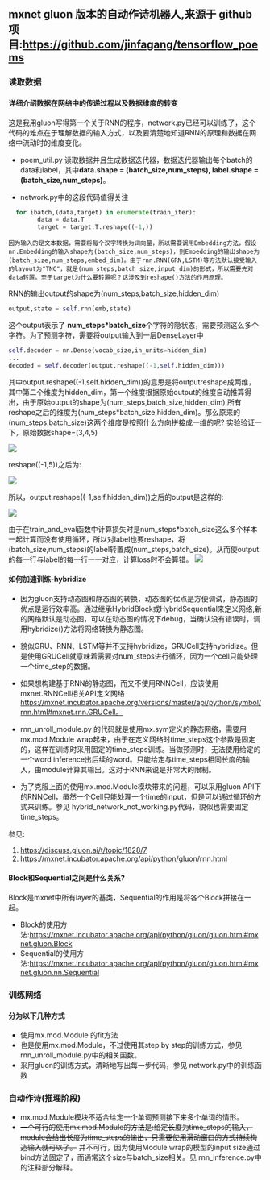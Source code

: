 ## mxnet gluon 版本的自动作诗机器人,来源于 github项目:https://github.com/jinfagang/tensorflow_poems
### 读取数据
#### 详细介绍数据在网络中的传递过程以及数据维度的转变
这是我用gluon写得第一个关于RNN的程序，network.py已经可以训练了，这个代码的难点在于理解数据的输入方式，以及要清楚地知道RNN的原理和数据在网络中流动时的维度变化。

- poem_util.py 读取数据并且生成数据迭代器，数据迭代器输出每个batch的data和label，其中**data.shape = (batch_size,num_steps), label.shape = (batch_size,num_steps)**。

- network.py中的这段代码值得关注
```python
  for ibatch,(data,target) in enumerate(train_iter):
        data = data.T
        target = target.T.reshape((-1,))
```
    因为输入的是文本数据，需要将每个汉字转换为词向量，所以需要调用Embedding方法，假设nn.Embedding的输入shape为(batch_size,num_steps)，则Embedding的输出shape为(batch_size,num_steps,embed_dim)。由于rnn.RNN(GRN,LSTM)等方法默认接受输入的layout为"TNC"，就是(num_steps,batch_size,input_dim)的形式，所以需要先对data转置。至于target为什么要转置呢？这涉及到reshape()方法的作用原理。


RNN的输出output的shape为(num_steps,batch_size,hidden_dim)
```python
output,state = self.rnn(emb,state)
```
这个output表示了 **num_steps\*batch_size**个字符的隐状态，需要预测这么多个字符。为了预测字符，需要将output输入到一层DenseLayer中
```python
self.decoder = nn.Dense(vocab_size,in_units=hidden_dim)
...
decoded = self.decoder(output.reshape((-1,self.hidden_dim)))
```
其中output.reshape((-1,self.hidden_dim))的意思是将outputreshape成两维，其中第二个维度为hidden_dim，第一个维度根据原始output的维度自动推算得出，由于原始output的shape为(num_steps,batch_size,hidden_dim),所有reshape之后的维度为(num_steps*batch_size,hidden_dim)。那么原来的(num_steps,batch_size)这两个维度是按照什么方向拼接成一维的呢?
实验验证一下，原始数据shape=(3,4,5)

![](http://7xiegr.com1.z0.glb.clouddn.com/reshape1.PNG)

reshape((-1,5))之后为:

![](http://7xiegr.com1.z0.glb.clouddn.com/reshape2.PNG)

所以，output.reshape((-1,self.hidden_dim))之后的output是这样的:

![](http://7xiegr.com1.z0.glb.clouddn.com/reshape3.png)

由于在train_and_eval函数中计算损失时是num_steps*batch_size这么多个样本一起计算而没有使用循环，所以对label也要reshape，将(batch_size,num_steps)的label转置成(num_steps,batch_size)。从而使output的每一行与label的每一行一一对应，计算loss时不会算错。
![](http://7xiegr.com1.z0.glb.clouddn.com/reshape4.png)





#### 如何加速训练-hybridize

- 因为gluon支持动态图和静态图的转换，动态图的优点是方便调试，静态图的优点是运行效率高。通过继承HybridBlock或HybridSequential来定义网络,新的网络默认是动态图，可以在动态图的情况下debug，当确认没有错误时，调用hybridize()方法将网络转换为静态图。

- 貌似GRU、RNN、LSTM等并不支持hybridize，GRUCell支持hybridize。但是使用GRUCell就意味着需要对num_steps进行循环，因为一个cell只能处理一个time\_step的数据。

- 如果想构建基于RNN的静态图，而又不使用RNNCell，应该使用mxnet.RNNCell相关API定义网络 https://mxnet.incubator.apache.org/versions/master/api/python/symbol/rnn.html#mxnet.rnn.GRUCell。

- rnn_unroll_module.py 的代码就是使用mx.sym定义的静态网络，需要用mx.mod.Module wrap起来，由于在定义网络时time_steps这个参数是固定的，这样在训练时采用固定的time_steps训练。当做预测时，无法使用给定的一个word inference出后续的word。只能给定与time_steps相同长度的输入，由module计算其输出。这对于RNN来说是非常大的限制。

- 为了克服上面的使用mx.mod.Module模块带来的问题，可以采用gluon API下的RNNCell，虽然一个Cell只能处理一个time的input，但是可以通过循环的方式来训练。参见 hybrid_network_not_working.py代码，貌似也需要固定time_steps。



参见:
1. https://discuss.gluon.ai/t/topic/1828/7
2. https://mxnet.incubator.apache.org/api/python/gluon/rnn.html

#### Block和Sequential之间是什么关系?
Block是mxnet中所有layer的基类，Sequential的作用是将各个Block拼接在一起。
- Block的使用方法:https://mxnet.incubator.apache.org/api/python/gluon/gluon.html#mxnet.gluon.Block
- Sequential的使用方法:https://mxnet.incubator.apache.org/api/python/gluon/gluon.html#mxnet.gluon.nn.Sequential


### 训练网络
#### 分为以下几种方式
- 使用mx.mod.Module 的fit方法
- 也是使用mx.mod.Module，不过使用其step by step的训练方式，参见rnn_unroll_module.py中的相关函数。
- 采用gluon的训练方式，清晰地写出每一步代码，参见 network.py中的训练函数
### 自动作诗(推理阶段)
- mx.mod.Module模块不适合给定一个单词预测接下来多个单词的情形。
- ~~一个可行的使用mx.mod.Module的方法是:给定长度为time_steps的输入，module会给出长度为time_steps的输出，只需要使用滑动窗口的方式持续构造输入就可以了。~~ 并不可行，因为使用Module wrap的模型的input size通过bind方法固定了，而通常这个size与batch_size相关。见 rnn_inference.py中的注释部分解释。


